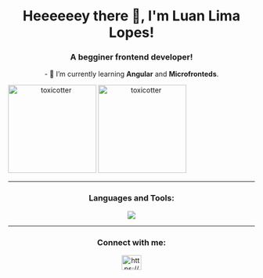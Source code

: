 <h1 align="center">Heeeeeey there 👋, I'm Luan Lima Lopes!</h1>
<h3 align="center">A begginer frontend developer!</h3>

<p align="center">- 🌻 I’m currently learning <strong>Angular</strong> and <strong>Microfronteds</strong>.</p>

<div style="display: inline-block;" align="center">
  <img height="180em" src="https://github-readme-stats.vercel.app/api?username=toxicotter&show_icons=true&theme=tokyonight" alt="toxicotter" />
  <img height="180em" src="https://github-readme-stats.vercel.app/api/top-langs?username=toxicotter&show_icons=true&locale=en&layout=compact&theme=tokyonight" alt="toxicotter" />
</div>

<hr/>
<h3 align="center">Languages and Tools:</h3>
<!-- link dos ícones: https://github.com/tandpfun/skill-icons -->
<p align="center">
  <a href="https://skillicons.dev">
    <img src="https://skillicons.dev/icons?i=git,angular,bootstrap,css,flask,godot,html,java,js,py,react," />
  </a>
</p>

<hr/>
<h3 align="center">Connect with me:</h3>
<p align="center">
<a href="https://www.linkedin.com/in/luan-lima-lopes/"><img align="center" src="https://raw.githubusercontent.com/rahuldkjain/github-profile-readme-generator/master/src/images/icons/Social/linked-in-alt.svg" alt="https://www.linkedin.com/in/luan-lima-lopes/" height="30" width="40" /></a>
</p>
